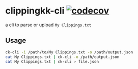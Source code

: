 # clippingkk-cli [![codecov](https://codecov.io/gh/clippingkk/cli/branch/master/graph/badge.svg?token=68N24T6T9P)](https://codecov.io/gh/clippingkk/cli)

a cli to parse or upload `My Clippings.txt`

## Usage

```bash
ck-cli -i /path/to/My Clippings.txt -o /path/output.json
cat My Clippings.txt | ck-cli -o /path/output.json
cat My Clippings.txt | ck-cli > file.json
```

